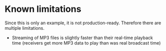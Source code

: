 # Known limitations

Since this is only an example, it is not production-ready. Therefore there are multiple limitations.

* Streaming of MP3 files is slightly faster than their real-time playback time (receivers get more MP3 data to play than was real broadcast time)
 